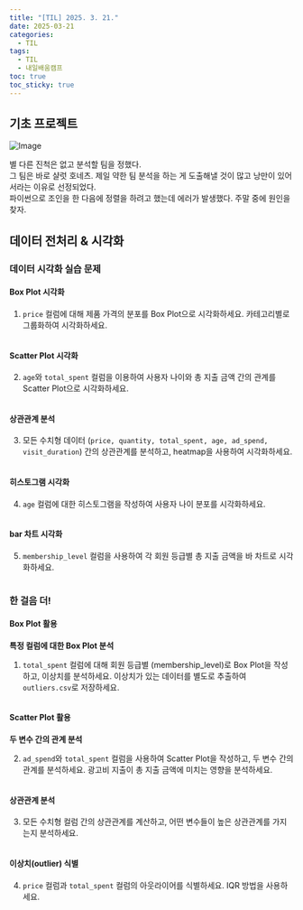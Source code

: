 ```yaml
---
title: "[TIL] 2025. 3. 21."
date: 2025-03-21
categories:
  - TIL
tags:
  - TIL
  - 내일배움캠프
toc: true
toc_sticky: true
---
```

## 기초 프로젝트

![Image](https://github.com/user-attachments/assets/30c410a6-a049-425b-a952-125f42c30df0)

별 다른 진척은 없고 분석할 팀을 정했다. <br>
그 팀은 바로 샬럿 호네츠. 제일 약한 팀 분석을 하는 게 도출해낼 것이 많고 낭만이 있어서라는 이유로 선정되었다. <br>
파이썬으로 조인을 한 다음에 정렬을 하려고 했는데 에러가 발생했다. 
주말 중에 원인을 찾자.

## 데이터 전처리 & 시각화

### 데이터 시각화 실습 문제

#### Box Plot 시각화
1. `price` 컬럼에 대해 제품 가격의 분포를 Box Plot으로 시각화하세요. 카테고리별로 그룹화하여 시각화하세요.
```python
```

#### Scatter Plot 시각화
2. `age`와 `total_spent` 컬럼을 이용하여 사용자 나이와 총 지출 금액 간의 관계를 Scatter Plot으로 시각화하세요.
```python
```

#### 상관관계 분석
3. 모든 수치형 데이터 (`price, quantity, total_spent, age, ad_spend, visit_duration`) 간의 상관관계를 분석하고, heatmap을 사용하여 시각화하세요.
```python
```

#### 히스토그램 시각화
4. `age` 컬럼에 대한 히스토그램을 작성하여 사용자 나이 분포를 시각화하세요.
```python
```

#### bar 차트 시각화
5. `membership_level` 컬럼을 사용하여 각 회원 등급별 총 지출 금액을 바 차트로 시각화하세요.
```python
```

### 한 걸음 더!

#### Box Plot 활용
**특정 컬럼에 대한 Box Plot 분석**

1. `total_spent` 컬럼에 대해 회원 등급별 (membership_level)로 Box Plot을 작성하고, 이상치를 분석하세요. 이상치가 있는 데이터를 별도로 추출하여 `outliers.csv`로 저장하세요.
```python
```
#### Scatter Plot 활용

**두 변수 간의 관계 분석**

2. `ad_spend`와 `total_spent` 컬럼을 사용하여 Scatter Plot을 작성하고, 두 변수 간의 관계를 분석하세요. 광고비 지출이 총 지출 금액에 미치는 영향을 분석하세요.
```python
```

#### 상관관계 분석

3. 모든 수치형 컬럼 간의 상관관계를 계산하고, 어떤 변수들이 높은 상관관계를 가지는지 분석하세요.
```python
```

#### 이상치(outlier) 식별 

4. `price` 컬럼과 `total_spent` 컬럼의 아웃라이어를 식별하세요. IQR 방법을 사용하세요.
```python
```
